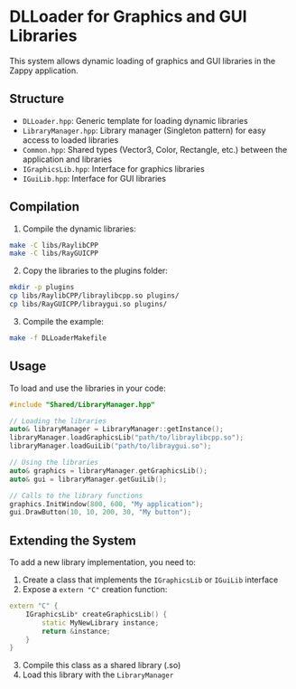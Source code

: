 # DLLoader for Graphics and GUI Libraries

This system allows dynamic loading of graphics and GUI libraries in the Zappy application.

## Structure

- `DLLoader.hpp`: Generic template for loading dynamic libraries
- `LibraryManager.hpp`: Library manager (Singleton pattern) for easy access to loaded libraries
- `Common.hpp`: Shared types (Vector3, Color, Rectangle, etc.) between the application and libraries
- `IGraphicsLib.hpp`: Interface for graphics libraries
- `IGuiLib.hpp`: Interface for GUI libraries

## Compilation

1. Compile the dynamic libraries:
```bash
make -C libs/RaylibCPP
make -C libs/RayGUICPP
```

2. Copy the libraries to the plugins folder:
```bash
mkdir -p plugins
cp libs/RaylibCPP/libraylibcpp.so plugins/
cp libs/RayGUICPP/libraygui.so plugins/
```

3. Compile the example:
```bash
make -f DLLoaderMakefile
```

## Usage

To load and use the libraries in your code:

```cpp
#include "Shared/LibraryManager.hpp"

// Loading the libraries
auto& libraryManager = LibraryManager::getInstance();
libraryManager.loadGraphicsLib("path/to/libraylibcpp.so");
libraryManager.loadGuiLib("path/to/libraygui.so");

// Using the libraries
auto& graphics = libraryManager.getGraphicsLib();
auto& gui = libraryManager.getGuiLib();

// Calls to the library functions
graphics.InitWindow(800, 600, "My application");
gui.DrawButton(10, 10, 200, 30, "My button");
```

## Extending the System

To add a new library implementation, you need to:

1. Create a class that implements the `IGraphicsLib` or `IGuiLib` interface
2. Expose a `extern "C"` creation function:
```cpp
extern "C" {
    IGraphicsLib* createGraphicsLib() {
        static MyNewLibrary instance;
        return &instance;
    }
}
```
3. Compile this class as a shared library (.so)
4. Load this library with the `LibraryManager`
